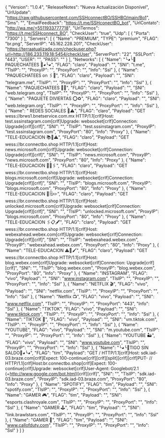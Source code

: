 {
  "Version": "1.0.4",
  "ReleaseNotes": "Nueva Actualización Disponível",
  "UrlUpdate": "https://raw.githubusercontent.com/SSHconnectBO/SSHBO/main/Bo1",
  "Sms": "",
  "EmailFeedback": "https://t.me/SSHconectBO_bot",
  "UrlContato": "http://wa.me/+5511933777718",
  "UrlTermos": "https://t.me/SSHconnect_BO",
  "CheckUser": "true",
  "Udp": [
    {
      "Porta": "7300"
    }
  ],
  "Servers": [
    {
      "Name": "PREMIUM",
      "TYPE": "premium",
      "FLAG": "br.png",
      "ServerIP": "45.162.228.201",
      "CheckUser": "https://terraatualizada.com/checkuser.php?url=http://186.233.119.18:5454/checkUser",
      "ServerPort": "22",
      "SSLPort": "443",
      "USER": "",
      "PASS": ""
    }
  ],
  "Networks": [
    {
      "Name": "╰◕╰🕺PAQUECHATEES 🕺◕╰◕",
      "FLAG": "claro",
      "Payload": "",
      "SNI": "t.me",
      "TlsIP": "",
      "ProxyIP": "",
      "ProxyPort": "",
      "Info": "Ssl"
    },
    {
      "Name": "PAQUECHATEES on 🖇️🚏",
      "FLAG": "claro",
      "Payload": "",
      "SNI": "telegram.me",
      "TlsIP": "",
      "ProxyIP": "",
      "ProxyPort": "",
      "Info": "Ssl"
    },
    {
      "Name": "PAQUECHATEES 💬📱",
      "FLAG": "claro",
      "Payload": "",
      "SNI": "web.telegram.org",
      "TlsIP": "",
      "ProxyIP": "",
      "ProxyPort": "",
      "Info": "Ssl"
    },
    {
      "Name": "PAQUETE DIVIERTAS ⭕️♻️",
      "FLAG": "claro",
      "Payload": "",
      "SNI": "web.telegram.org",
      "TlsIP": "",
      "ProxyIP": "",
      "ProxyPort": "",
      "Info": "Ssl"
    },
    {
      "Name": " REDES SOCIALES 📲⚠️",
      "FLAG": "claro",
      "Payload": "GET wess://brws1.bnetservice.com.mx HTTP/1.1[crlf]Host: test.sssinstagram.com[crlf]Upgrade: websocket[crlf]Connection: Upgrade[crlf][crlf]",
      "SNI": "",
      "TlsIP": "test.sssinstagram.com",
      "ProxyIP": "test.sssinstagram.com",
      "ProxyPort": "80",
      "Info": "Proxy"
    },
   {
      "Name": "TELE-EDUCACION 📚📑⚠️",
      "FLAG": "claro",
      "Payload": "GET wess://br.connectbo.shop HTTP/1.1[crlf]Host: news.microsoft.com[crlf]Upgrade: websocket[crlf]Connection: Upgrade[crlf][crlf]",
      "SNI": "",
      "TlsIP": "news.microsoft.com",
      "ProxyIP": "news.microsoft.com",
      "ProxyPort": "80",
      "Info": "Proxy"
    },
    {
      "Name": "TELE-EDUCACION 📕📐🖇️",
      "FLAG": "claro",
      "Payload": "GET wess://br.connectbo.shop HTTP/1.1[crlf]Host: blogs.microsoft.com[crlf]Upgrade: websocket[crlf]Connection: Upgrade[crlf][crlf]",
      "SNI": "",
      "TlsIP": "blogs.microsoft.com",
      "ProxyIP": "blogs.microsoft.com",
      "ProxyPort": "80",
      "Info": "Proxy"
    },
    {
      "Name": "TELE-EDUCACION 🕺🗒️✏️",
      "FLAG": "claro",
      "Payload": "GET wess://br.connectbo.shop HTTP/1.1[crlf]Host: unlocked.microsoft.com[crlf]Upgrade: websocket[crlf]Connection: Upgrade[crlf][crlf]",
      "SNI": "",
      "TlsIP": "unlocked.microsoft.com",
      "ProxyIP": "blogs.microsoft.com",
      "ProxyPort": "80",
      "Info": "Proxy"
    },
    {
      "Name": "TELE-EDUCACION  🖇️📋🖋️",
      "FLAG": "claro",
      "Payload": "GET wess://br.connectbo.shop HTTP/1.1[crlf]Host: webexahead.webex.com[crlf]Upgrade: websocket[crlf]Connection: Upgrade[crlf][crlf]",
      "SNI": "",
      "TlsIP": "webexahead.webex.com",
      "ProxyIP": "webexahead.webex.com",
      "ProxyPort": "80",
      "Info": "Proxy"
    },
    {
      "Name": "TELE-EDUCACION  ⚠️📑🖌️",
      "FLAG": "claro",
      "Payload": "GET wess://br.connectbo.shop HTTP/1.1[crlf]Host: blog.webex.com[crlf]Upgrade: websocket[crlf]Connection: Upgrade[crlf][crlf]",
      "SNI": "",
      "TlsIP": "blog.webex.com",
      "ProxyIP": "blog.webex.com",
      "ProxyPort": "80",
      "Info": "Proxy"
    },
    {
      "Name": "INSTAGRAM",
      "FLAG": "vivo",
      "Payload": "",
      "SNI": "www.instagram.com",
      "TlsIP": "",
      "ProxyIP": "",
      "ProxyPort": "",
      "Info": "Ssl"
    },
    {
      "Name": "NETFLIX 🎬",
      "FLAG": "vivo",
      "Payload": "",
      "SNI": "netflix.com",
      "TlsIP": "",
      "ProxyIP": "",
      "ProxyPort": "",
      "Info": "Ssl"
    },
    {
      "Name": "Netflix 📺",
      "FLAG": "vivo",
      "Payload": "",
      "SNI": "www.netflix.com",
      "TlsIP": "",
      "ProxyIP": "",
      "ProxyPort": "443",
      "Info": "Ssl"
    },
    {
      "Name": "TIKTOK",
      "FLAG": "vivo",
      "Payload": "",
      "SNI": "www.tiktok.com",
      "TlsIP": "",
      "ProxyIP": "",
      "ProxyPort": "",
      "Info": "Ssl"
    },
    {
      "Name": "TIKTOK 📲",
      "FLAG": "vivo",
      "Payload": "",
      "SNI": "vm.tiktok.com",
      "TlsIP": "",
      "ProxyIP": "",
      "ProxyPort": "",
      "Info": "Ssl"
    },
    {
      "Name": "YOUTUBE",
      "FLAG": "vivo",
      "Payload": "",
      "SNI": "m.youtube.com",
      "TlsIP": "",
      "ProxyIP": "",
      "ProxyPort": "",
      "Info": "Ssl"
    },
    {
      "Name": "YOUTUBE 🏜️",
      "FLAG": "vivo",
      "Payload": "",
      "SNI": "www.youtube.com",
      "TlsIP": "",
      "ProxyIP": "",
      "ProxyPort": "",
      "Info": "Ssl"
    },
    {
      "Name": "╰◕╰🕺TIGO SIN SALDO🕺◕╰◕",
      "FLAG": "tim",
      "Payload": "GET / HTTP/1.1[crlf]Host: sdk.iad-03.braze.com[crlf]Expect: 100-continue[crlf][crlf][split][crlf][crlf]PUT- // HTTP/1.1[crlf]Host:br.connectbo.shop[crlf]Expect: 100-continue[crlf]Upgrade: websocket[crlf]User-Agent: Googlebot/2.1 (+http://www.google.com/bot.html)[crlf][crlf]",
      "SNI": "",
      "TlsIP": "sdk.iad-03.braze.com",
      "ProxyIP": "sdk.iad-03.braze.com",
      "ProxyPort": "80",
      "Info": "Proxy"
    },
    {
      "Name": "SPOTIFY",
      "FLAG": "tim",
      "Payload": "",
      "SNI": "spotify.com",
      "TlsIP": "",
      "ProxyIP": "",
      "ProxyPort": "",
      "Info": "Ssl"
    },
    {
      "Name": "GAMER  🎮",
      "FLAG": "tim",
      "Payload": "",
      "SNI": "esports.clashroyale.com",
      "TlsIP": "",
      "ProxyIP": "",
      "ProxyPort": "",
      "Info": "Ssl"
    },
    {
      "Name": "GAMER  🕹️",
      "FLAG": "tim",
      "Payload": "",
      "SNI": "link.brawlstars.com",
      "TlsIP": "",
      "ProxyIP": "",
      "ProxyPort": "",
      "Info": "Ssl"
    },
    {
      "Name": "GAMER 🎯",
      "FLAG": "tim",
      "Payload": "",
      "SNI": "www.callofduty.com",
      "TlsIP": "",
      "ProxyIP": "",
      "ProxyPort": "",
      "Info": "Ssl"
    }
  ]
}
